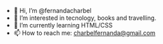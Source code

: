 - 👋 Hi, I’m @fernandacharbel
- 👀 I’m interested in tecnology, books and travelling.
- 🌱 I’m currently learning HTML/CSS
- 📫 How to reach me: charbelfernanda@gmail.com
